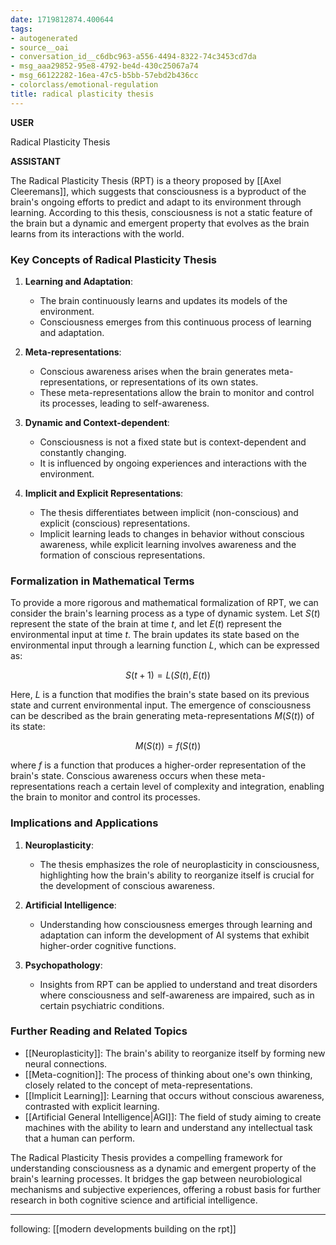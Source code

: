 ```yaml
---
date: 1719812874.400644
tags:
- autogenerated
- source__oai
- conversation_id__c6dbc963-a556-4494-8322-74c3453cd7da
- msg_aaa29852-95e8-4792-be4d-430c25067a74
- msg_66122282-16ea-47c5-b5bb-57ebd2b436cc
- colorclass/emotional-regulation
title: radical plasticity thesis
---
```


**USER**

Radical Plasticity Thesis


**ASSISTANT**

The Radical Plasticity Thesis (RPT) is a theory proposed by [[Axel Cleeremans]], which suggests that consciousness is a byproduct of the brain's ongoing efforts to predict and adapt to its environment through learning. According to this thesis, consciousness is not a static feature of the brain but a dynamic and emergent property that evolves as the brain learns from its interactions with the world.

### Key Concepts of Radical Plasticity Thesis

1. **Learning and Adaptation**:
   - The brain continuously learns and updates its models of the environment.
   - Consciousness emerges from this continuous process of learning and adaptation.

2. **Meta-representations**:
   - Conscious awareness arises when the brain generates meta-representations, or representations of its own states.
   - These meta-representations allow the brain to monitor and control its processes, leading to self-awareness.

3. **Dynamic and Context-dependent**:
   - Consciousness is not a fixed state but is context-dependent and constantly changing.
   - It is influenced by ongoing experiences and interactions with the environment.

4. **Implicit and Explicit Representations**:
   - The thesis differentiates between implicit (non-conscious) and explicit (conscious) representations.
   - Implicit learning leads to changes in behavior without conscious awareness, while explicit learning involves awareness and the formation of conscious representations.

### Formalization in Mathematical Terms

To provide a more rigorous and mathematical formalization of RPT, we can consider the brain's learning process as a type of dynamic system. Let $S(t)$ represent the state of the brain at time $t$, and let $E(t)$ represent the environmental input at time $t$. The brain updates its state based on the environmental input through a learning function $L$, which can be expressed as:

$$ S(t+1) = L(S(t), E(t)) $$

Here, $L$ is a function that modifies the brain's state based on its previous state and current environmental input. The emergence of consciousness can be described as the brain generating meta-representations $M(S(t))$ of its state:

$$ M(S(t)) = f(S(t)) $$

where $f$ is a function that produces a higher-order representation of the brain's state. Conscious awareness occurs when these meta-representations reach a certain level of complexity and integration, enabling the brain to monitor and control its processes. 

### Implications and Applications

1. **Neuroplasticity**:
   - The thesis emphasizes the role of neuroplasticity in consciousness, highlighting how the brain's ability to reorganize itself is crucial for the development of conscious awareness.

2. **Artificial Intelligence**:
   - Understanding how consciousness emerges through learning and adaptation can inform the development of AI systems that exhibit higher-order cognitive functions.

3. **Psychopathology**:
   - Insights from RPT can be applied to understand and treat disorders where consciousness and self-awareness are impaired, such as in certain psychiatric conditions.

### Further Reading and Related Topics

- [[Neuroplasticity]]: The brain's ability to reorganize itself by forming new neural connections.
- [[Meta-cognition]]: The process of thinking about one's own thinking, closely related to the concept of meta-representations.
- [[Implicit Learning]]: Learning that occurs without conscious awareness, contrasted with explicit learning.
- [[Artificial General Intelligence|AGI]]: The field of study aiming to create machines with the ability to learn and understand any intellectual task that a human can perform.

The Radical Plasticity Thesis provides a compelling framework for understanding consciousness as a dynamic and emergent property of the brain's learning processes. It bridges the gap between neurobiological mechanisms and subjective experiences, offering a robust basis for further research in both cognitive science and artificial intelligence.


---


following: [[modern developments building on the rpt]]